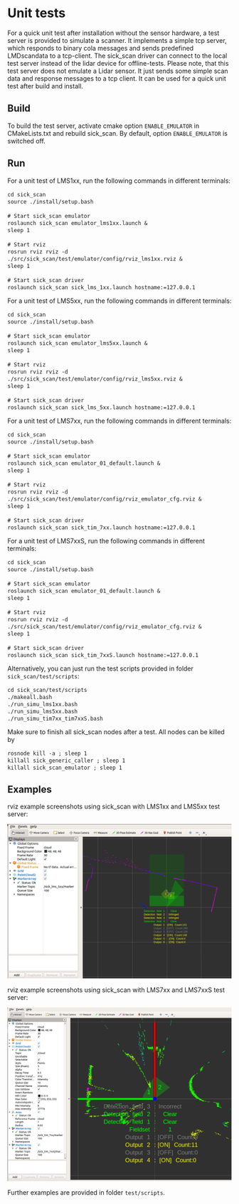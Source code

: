 # Unit tests

For a quick unit test after installation without the sensor hardware, a test server is provided to simulate a scanner. It implements a simple tcp server, which responds to binary cola messages and sends predefined LMDscandata to a tcp-client. The sick_scan driver can connect to the local test server instead of the lidar device for offline-tests. Please note, that this test server does not emulate a Lidar sensor. It just sends some simple scan data and response messages to a tcp client. It can be used for a quick unit test after build and install.

## Build

To build the test server, activate cmake option `ENABLE_EMULATOR` in CMakeLists.txt and rebuild sick_scan. By default, option `ENABLE_EMULATOR` is switched off.

## Run

For a unit test of LMS1xx, run the following commands in different terminals:

```
cd sick_scan
source ./install/setup.bash

# Start sick_scan emulator
roslaunch sick_scan emulator_lms1xx.launch &
sleep 1

# Start rviz
rosrun rviz rviz -d ./src/sick_scan/test/emulator/config/rviz_lms1xx.rviz &
sleep 1

# Start sick_scan driver
roslaunch sick_scan sick_lms_1xx.launch hostname:=127.0.0.1
```

For a unit test of LMS5xx, run the following commands in different terminals:

```
cd sick_scan
source ./install/setup.bash

# Start sick_scan emulator
roslaunch sick_scan emulator_lms5xx.launch &
sleep 1

# Start rviz
rosrun rviz rviz -d ./src/sick_scan/test/emulator/config/rviz_lms5xx.rviz &
sleep 1

# Start sick_scan driver
roslaunch sick_scan sick_lms_5xx.launch hostname:=127.0.0.1
```

For a unit test of LMS7xx, run the following commands in different terminals:

```
cd sick_scan
source ./install/setup.bash

# Start sick_scan emulator
roslaunch sick_scan emulator_01_default.launch &
sleep 1

# Start rviz
rosrun rviz rviz -d ./src/sick_scan/test/emulator/config/rviz_emulator_cfg.rviz &
sleep 1

# Start sick_scan driver
roslaunch sick_scan sick_tim_7xx.launch hostname:=127.0.0.1
```

For a unit test of LMS7xxS, run the following commands in different terminals:

```
cd sick_scan
source ./install/setup.bash

# Start sick_scan emulator
roslaunch sick_scan emulator_01_default.launch &
sleep 1

# Start rviz
rosrun rviz rviz -d ./src/sick_scan/test/emulator/config/rviz_emulator_cfg.rviz &
sleep 1

# Start sick_scan driver
roslaunch sick_scan sick_tim_7xxS.launch hostname:=127.0.0.1
```

Alternatively, you can just run the test scripts provided in folder `sick_scan/test/scripts`:

```
cd sick_scan/test/scripts
./makeall.bash
./run_simu_lms1xx.bash
./run_simu_lms5xx.bash
./run_simu_tim7xx_tim7xxS.bash 
```

Make sure to finish all sick_scan nodes after a test. All nodes can be killed by
```
rosnode kill -a ; sleep 1
killall sick_generic_caller ; sleep 1
killall sick_scan_emulator ; sleep 1
```

## Examples

rviz example screenshots using sick_scan with LMS1xx and LMS5xx test server:

![emulator_lms1xx_screenshot.png](emulator_lms1xx_screenshot.png)

rviz example screenshots using sick_scan with LMS7xx and LMS7xxS test server:

![emulator_lms1xx_screenshot.png](emulator_lms7xx_screenshot.png)

Further examples are provided in folder `test/scripts`.

